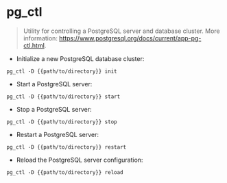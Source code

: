 # pg_ctl

> Utility for controlling a PostgreSQL server and database cluster.
> More information: <https://www.postgresql.org/docs/current/app-pg-ctl.html>.

- Initialize a new PostgreSQL database cluster:

`pg_ctl -D {{path/to/directory}} init`

- Start a PostgreSQL server:

`pg_ctl -D {{path/to/directory}} start`

- Stop a PostgreSQL server:

`pg_ctl -D {{path/to/directory}} stop`

- Restart a PostgreSQL server:

`pg_ctl -D {{path/to/directory}} restart`

- Reload the PostgreSQL server configuration:

`pg_ctl -D {{path/to/directory}} reload`
